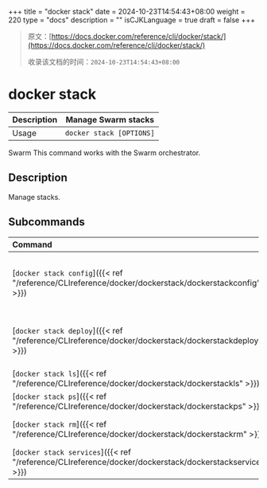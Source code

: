 +++
title = "docker stack"
date = 2024-10-23T14:54:43+08:00
weight = 220
type = "docs"
description = ""
isCJKLanguage = true
draft = false
+++

> 原文：[https://docs.docker.com/reference/cli/docker/stack/](https://docs.docker.com/reference/cli/docker/stack/)
>
> 收录该文档的时间：`2024-10-23T14:54:43+08:00`

# docker stack

| Description | Manage Swarm stacks      |
| :---------- | ------------------------ |
| Usage       | `docker stack [OPTIONS]` |

Swarm This command works with the Swarm orchestrator.

## Description

Manage stacks.

## Subcommands

| Command                                                      | Description                                                  |
| :----------------------------------------------------------- | :----------------------------------------------------------- |
| [`docker stack config`]({{< ref "/reference/CLIreference/docker/dockerstack/dockerstackconfig" >}}) | Outputs the final config file, after doing merges and interpolations |
| [`docker stack deploy`]({{< ref "/reference/CLIreference/docker/dockerstack/dockerstackdeploy" >}}) | Deploy a new stack or update an existing stack               |
| [`docker stack ls`]({{< ref "/reference/CLIreference/docker/dockerstack/dockerstackls" >}}) | List stacks                                                  |
| [`docker stack ps`]({{< ref "/reference/CLIreference/docker/dockerstack/dockerstackps" >}}) | List the tasks in the stack                                  |
| [`docker stack rm`]({{< ref "/reference/CLIreference/docker/dockerstack/dockerstackrm" >}}) | Remove one or more stacks                                    |
| [`docker stack services`]({{< ref "/reference/CLIreference/docker/dockerstack/dockerstackservices" >}}) | List the services in the stack                               |
